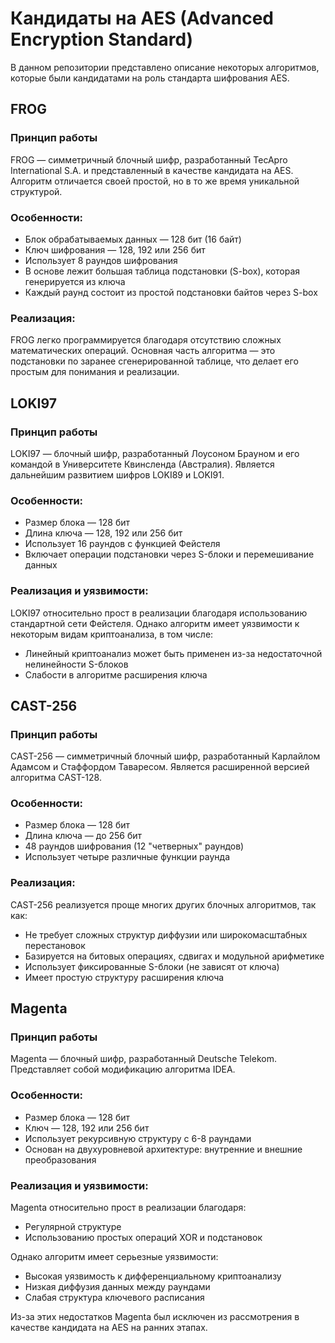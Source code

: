 # Кандидаты на AES (Advanced Encryption Standard)

В данном репозитории представлено описание некоторых алгоритмов, которые были кандидатами на роль стандарта шифрования AES.

## FROG

### Принцип работы
FROG — симметричный блочный шифр, разработанный TecApro International S.A. и представленный в качестве кандидата на AES. Алгоритм отличается своей простой, но в то же время уникальной структурой.

### Особенности:
- Блок обрабатываемых данных — 128 бит (16 байт)
- Ключ шифрования — 128, 192 или 256 бит
- Использует 8 раундов шифрования
- В основе лежит большая таблица подстановки (S-box), которая генерируется из ключа
- Каждый раунд состоит из простой подстановки байтов через S-box

### Реализация:
FROG легко программируется благодаря отсутствию сложных математических операций. Основная часть алгоритма — это подстановки по заранее сгенерированной таблице, что делает его простым для понимания и реализации.

## LOKI97

### Принцип работы
LOKI97 — блочный шифр, разработанный Лоусоном Брауном и его командой в Университете Квинсленда (Австралия). Является дальнейшим развитием шифров LOKI89 и LOKI91.

### Особенности:
- Размер блока — 128 бит
- Длина ключа — 128, 192 или 256 бит
- Использует 16 раундов с функцией Фейстеля
- Включает операции подстановки через S-блоки и перемешивание данных

### Реализация и уязвимости:
LOKI97 относительно прост в реализации благодаря использованию стандартной сети Фейстеля. Однако алгоритм имеет уязвимости к некоторым видам криптоанализа, в том числе:
- Линейный криптоанализ может быть применен из-за недостаточной нелинейности S-блоков
- Слабости в алгоритме расширения ключа

## CAST-256

### Принцип работы
CAST-256 — симметричный блочный шифр, разработанный Карлайлом Адамсом и Стаффордом Таваресом. Является расширенной версией алгоритма CAST-128.

### Особенности:
- Размер блока — 128 бит
- Длина ключа — до 256 бит
- 48 раундов шифрования (12 "четверных" раундов)
- Использует четыре различные функции раунда

### Реализация:
CAST-256 реализуется проще многих других блочных алгоритмов, так как:
- Не требует сложных структур диффузии или широкомасштабных перестановок
- Базируется на битовых операциях, сдвигах и модульной арифметике
- Использует фиксированные S-блоки (не зависят от ключа)
- Имеет простую структуру расширения ключа

## Magenta

### Принцип работы
Magenta — блочный шифр, разработанный Deutsche Telekom. Представляет собой модификацию алгоритма IDEA.

### Особенности:
- Размер блока — 128 бит
- Ключ — 128, 192 или 256 бит
- Использует рекурсивную структуру с 6-8 раундами
- Основан на двухуровневой архитектуре: внутренние и внешние преобразования

### Реализация и уязвимости:
Magenta относительно прост в реализации благодаря:
- Регулярной структуре
- Использованию простых операций XOR и подстановок

Однако алгоритм имеет серьезные уязвимости:
- Высокая уязвимость к дифференциальному криптоанализу
- Низкая диффузия данных между раундами
- Слабая структура ключевого расписания

Из-за этих недостатков Magenta был исключен из рассмотрения в качестве кандидата на AES на ранних этапах.
